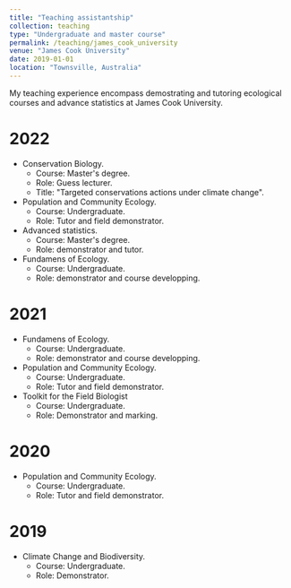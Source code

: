 ```yaml
---
title: "Teaching assistantship"
collection: teaching
type: "Undergraduate and master course"
permalink: /teaching/james_cook_university
venue: "James Cook University"
date: 2019-01-01
location: "Townsville, Australia"
---
```


My teaching experience encompass demostrating and tutoring ecological courses and advance statistics at James Cook University.

2022
======
- Conservation Biology. 
  - Course: Master's degree. 
  - Role: Guess lecturer. 
  - Title: "Targeted conservations actions under climate change".
- Population and Community Ecology. 
  - Course: Undergraduate. 
  - Role: Tutor and field demonstrator.
- Advanced statistics. 
  - Course: Master's degree. 
  - Role: demonstrator and tutor.
- Fundamens of Ecology.
  - Course: Undergraduate.
  - Role: demonstrator and course developping.

2021
======
- Fundamens of Ecology.
  - Course: Undergraduate.
  - Role: demonstrator and course developping.
- Population and Community Ecology. 
  - Course: Undergraduate. 
  - Role: Tutor and field demonstrator.
- Toolkit for the Field Biologist
  - Course: Undergraduate.
  - Role: Demonstrator and marking. 

2020
======
- Population and Community Ecology. 
  - Course: Undergraduate. 
  - Role: Tutor and field demonstrator.

2019
======
- Climate Change and Biodiversity. 
  - Course: Undergraduate. 
  - Role: Demonstrator.
